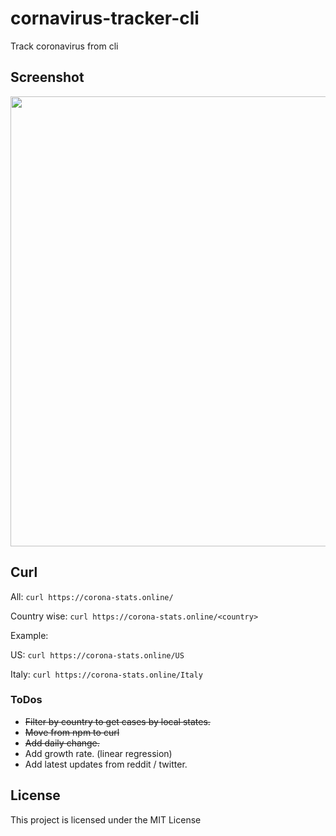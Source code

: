 # cornavirus-tracker-cli

Track coronavirus from cli

## Screenshot

<img src="https://i.ibb.co/cxJkRHf/screenshot.png" width="960" height="720">

## Curl

All: `curl https://corona-stats.online/`

Country wise: `curl https://corona-stats.online/<country>`

Example:

US: `curl https://corona-stats.online/US`

Italy: `curl https://corona-stats.online/Italy`

### ToDos

* ~~Filter by country to get cases by local states.~~
* ~~Move from npm to curl~~
* ~~Add daily change.~~
* Add growth rate. (linear regression)
* Add latest updates from reddit / twitter.

## License

This project is licensed under the MIT License


